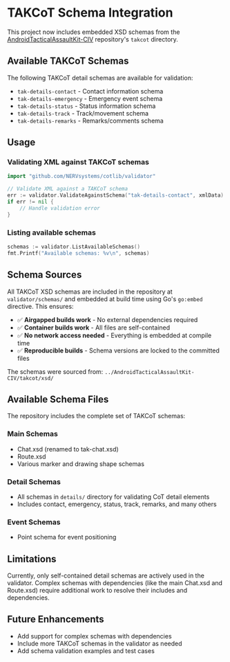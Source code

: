 # TAKCoT Schema Integration

This project now includes embedded XSD schemas from the [AndroidTacticalAssaultKit-CIV](https://github.com/deptofdefense/AndroidTacticalAssaultKit-CIV) repository's `takcot` directory.

## Available TAKCoT Schemas

The following TAKCoT detail schemas are available for validation:

- `tak-details-contact` - Contact information schema
- `tak-details-emergency` - Emergency event schema  
- `tak-details-status` - Status information schema
- `tak-details-track` - Track/movement schema
- `tak-details-remarks` - Remarks/comments schema

## Usage

### Validating XML against TAKCoT schemas

```go
import "github.com/NERVsystems/cotlib/validator"

// Validate XML against a TAKCoT schema
err := validator.ValidateAgainstSchema("tak-details-contact", xmlData)
if err != nil {
    // Handle validation error
}
```

### Listing available schemas

```go
schemas := validator.ListAvailableSchemas()
fmt.Printf("Available schemas: %v\n", schemas)
```

## Schema Sources

All TAKCoT XSD schemas are included in the repository at `validator/schemas/` and embedded at build time using Go's `go:embed` directive. This ensures:

- ✅ **Airgapped builds work** - No external dependencies required
- ✅ **Container builds work** - All files are self-contained
- ✅ **No network access needed** - Everything is embedded at compile time
- ✅ **Reproducible builds** - Schema versions are locked to the committed files

The schemas were sourced from: `../AndroidTacticalAssaultKit-CIV/takcot/xsd/`

## Available Schema Files

The repository includes the complete set of TAKCoT schemas:

### Main Schemas
- Chat.xsd (renamed to tak-chat.xsd)
- Route.xsd
- Various marker and drawing shape schemas

### Detail Schemas  
- All schemas in `details/` directory for validating CoT detail elements
- Includes contact, emergency, status, track, remarks, and many others

### Event Schemas
- Point schema for event positioning

## Limitations

Currently, only self-contained detail schemas are actively used in the validator. Complex schemas with dependencies (like the main Chat.xsd and Route.xsd) require additional work to resolve their includes and dependencies.

## Future Enhancements

- Add support for complex schemas with dependencies
- Include more TAKCoT schemas in the validator as needed
- Add schema validation examples and test cases 
